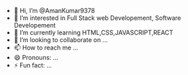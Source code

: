 - 👋 Hi, I’m @AmanKumar9378
- 👀 I’m interested in Full Stack web Developement, Software Developement
- 🌱 I’m currently learning HTML,CSS,JAVASCRIPT,REACT
- 💞️ I’m looking to collaborate on ...
- 📫 How to reach me ...
- 😄 Pronouns: ...
- ⚡ Fun fact: ...

<!---
AmanKumar9378/AmanKumar9378 is a ✨ special ✨ repository because its `README.md` (this file) appears on your GitHub profile.
You can click the Preview link to take a look at your changes.
--->
